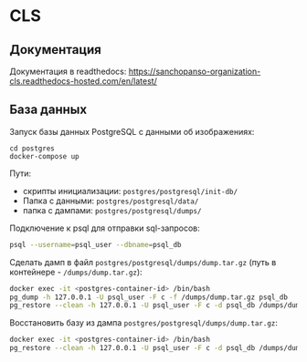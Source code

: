 # CLS
## Документация

Документация в readthedocs: https://sanchopanso-organization-cls.readthedocs-hosted.com/en/latest/

## База данных

Запуск базы данных PostgreSQL с данными об изображениях:
```
cd postgres
docker-compose up
```

Пути:
- скрипты инициализации: `postgres/postgresql/init-db/`
- Папка с данными: `postgres/postgresql/data/`
- папка с дампами: `postgres/postgresql/dumps/`

Подключение к psql для отправки sql-запросов:
```bash
psql --username=psql_user --dbname=psql_db
```

Сделать дамп в файл `postgres/postgresql/dumps/dump.tar.gz` (путь в контейнере - `/dumps/dump.tar.gz`):
```bash
docker exec -it <postgres-container-id> /bin/bash
pg_dump -h 127.0.0.1 -U psql_user -F c -f /dumps/dump.tar.gz psql_db
pg_restore --clean -h 127.0.0.1 -U psql_user -F c -d psql_db /dumps/dump.tar.gz
```

Восстановить базу из дампа `postgres/postgresql/dumps/dump.tar.gz`:
```bash
docker exec -it <postgres-container-id> /bin/bash
pg_restore --clean -h 127.0.0.1 -U psql_user -F c -d psql_db /dumps/dump.tar.gz
```

